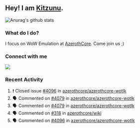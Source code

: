 ## Hey! I am [Kitzunu](https://Github.com/Kitzunu).

![Anurag's github stats](https://github-readme-stats.kitzunu.vercel.app/api?username=Kitzunu&show_icons=true)

### What do I do?

I focus on WoW Emulation at [AzerothCore](https://Github.com/AzerothCore). Come join us ;)

### Connect with me
[![](https://img.shields.io/badge/AzerothCore%20Discord-Connect%20with%20me!-green)](https://discord.com/invite/gkt4y2x)

### Recent Activity

<!--START_SECTION:activity-->
1. ❗️ Closed issue [#4096](https://github.com/azerothcore/azerothcore-wotlk/issues/4096) in [azerothcore/azerothcore-wotlk](https://github.com/azerothcore/azerothcore-wotlk)
2. 🗣 Commented on [#4079](https://github.com/azerothcore/azerothcore-wotlk/issues/4079) in [azerothcore/azerothcore-wotlk](https://github.com/azerothcore/azerothcore-wotlk)
3. 🗣 Commented on [#4079](https://github.com/azerothcore/azerothcore-wotlk/issues/4079) in [azerothcore/azerothcore-wotlk](https://github.com/azerothcore/azerothcore-wotlk)
4. 🗣 Commented on [#318](https://github.com/azerothcore/wiki/issues/318) in [azerothcore/wiki](https://github.com/azerothcore/wiki)
5. 🗣 Commented on [#4096](https://github.com/azerothcore/azerothcore-wotlk/issues/4096) in [azerothcore/azerothcore-wotlk](https://github.com/azerothcore/azerothcore-wotlk)
<!--END_SECTION:activity-->
